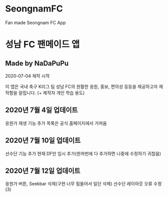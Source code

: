 # SeongnamFC
Fan made Seongnam FC App

# 성남 FC 팬메이드 앱

## Made by NaDaPuPu

2020-07-04 제작 시작

이 앱은 국내 축구 K리그 팀 성남 FC의 원활한 응원, 홍보, 편의성 등등을 제공하고자 제작함을 알립니다.
(+ 제작자 개인 학습 용도)

## 2020년 7월 4일 업데이트
응원가 재생 기능 추가
목록은 공식 홈페이지에서 가져옴

## 2020년 7월 10일 업데이트
선수단 기능 추가
현재 DF만 임시 추가(한꺼번에 다 추가하면 나중에 수정하기 귀찮음)

## 2020년 7월 12일 업데이트
응원가 버튼, Seekbar 삭제(구현 너무 힘들어서 일단 삭제)
선수단 레이아웃 오류 수정(3)
